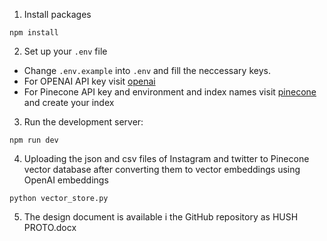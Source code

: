 1. Install packages

```
npm install
```

2. Set up your `.env` file

- Change `.env.example` into `.env` and fill the neccessary keys.
- For OPENAI API key visit [openai](https://help.openai.com/en/articles/4936850-where-do-i-find-my-secret-api-key)
- For Pinecone API key and environment and index names visit [pinecone](https://pinecone.io/) and create your index

3. Run the development server:

```
npm run dev
```

4. Uploading the json and csv files of Instagram and twitter to Pinecone vector database after converting them to vector embeddings using OpenAI embeddings

```
python vector_store.py
```
5. The design document is available i the GitHub repository as HUSH PROTO.docx
